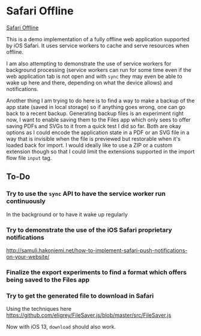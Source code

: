 # Safari Offline

[Safari Offline](https://tomashubelbauer.github.io/safari-offline)

This is a demo implementation of a fully offline web application supported by
iOS Safari. It uses service workers to cache and serve resources when offline.

I am also attempting to demonstrate the use of service workers for background
processing (service workers can run for some time even if the web application
tab is not open and with `sync` they may even be able to wake up here and there,
depending on what the device allows) and notifications.

Another thing I am trying to do here is to find a way to make a backup of the
app state (saved in local storage) so if anything goes wrong, one can go back to
a recent backup. Generating backup files is an experiment right now, I want to
enable saving them to the Files app which only sees to offer saving PDFs and
SVGs to it from a quick test I did so far. Both are okay options as I could
encode the application state in a PDF or an SVG file in a way that is invisible
when the file is previewed but restorable when it's loaded back for import.
I would ideally like to use a ZIP or a custom extension though so that I could
limit the extensions supported in the import flow file `input` tag.

## To-Do

### Try to use the `sync` API to have the service worker run continuously

In the background or to have it wake up regularly

### Try to demonstrate the use of the iOS Safari proprietary notifications

http://samuli.hakoniemi.net/how-to-implement-safari-push-notifications-on-your-website/

### Finalize the export experiments to find a format which offers being saved to the Files app

### Try to get the generated file to download in Safari

Using the techniques here https://github.com/eligrey/FileSaver.js/blob/master/src/FileSaver.js

Now with iOS 13, `download` should also work.
